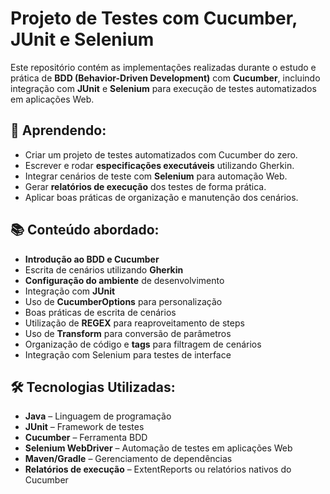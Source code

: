 # Projeto de Testes com Cucumber, JUnit e Selenium

Este repositório contém as implementações realizadas durante o estudo e prática de **BDD (Behavior-Driven Development)** com **Cucumber**, incluindo integração com **JUnit** e **Selenium** para execução de testes automatizados em aplicações Web.

## 🧠 Aprendendo:

- Criar um projeto de testes automatizados com Cucumber do zero.
- Escrever e rodar **especificações executáveis** utilizando Gherkin.
- Integrar cenários de teste com **Selenium** para automação Web.
- Gerar **relatórios de execução** dos testes de forma prática.
- Aplicar boas práticas de organização e manutenção dos cenários.

## 📚 Conteúdo abordado:

- **Introdução ao BDD e Cucumber**
- Escrita de cenários utilizando **Gherkin**
- **Configuração do ambiente** de desenvolvimento
- Integração com **JUnit**
- Uso de **CucumberOptions** para personalização
- Boas práticas de escrita de cenários
- Utilização de **REGEX** para reaproveitamento de steps
- Uso de **Transform** para conversão de parâmetros
- Organização de código e **tags** para filtragem de cenários
- Integração com Selenium para testes de interface

## 🛠 Tecnologias Utilizadas:

- **Java** – Linguagem de programação
- **JUnit** – Framework de testes
- **Cucumber** – Ferramenta BDD
- **Selenium WebDriver** – Automação de testes em aplicações Web
- **Maven/Gradle** – Gerenciamento de dependências
- **Relatórios de execução** – ExtentReports ou relatórios nativos do Cucumber
